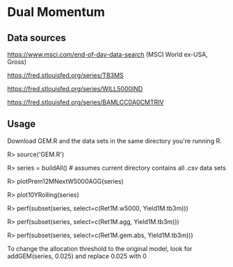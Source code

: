 Dual Momentum
=============

Data sources
------------
https://www.msci.com/end-of-day-data-search (MSCI World ex-USA, Gross)

https://fred.stlouisfed.org/series/TB3MS

https://fred.stlouisfed.org/series/WILL5000IND

https://fred.stlouisfed.org/series/BAMLCC0A0CMTRIV

Usage
-----
Download GEM.R and the data sets in the same directory you're running R.

R> source('GEM.R')

R> series = buildAll() # assumes current directory contains all .csv data sets

R> plotPrem12MNextW5000AGG(series)

R> plot10YRolling(series)

R> perf(subset(series, select=c(Ret1M.w5000, Yield1M.tb3m)))

R> perf(subset(series, select=c(Ret1M.agg, Yield1M.tb3m)))

R> perf(subset(series, select=c(Ret1M.gem.abs, Yield1M.tb3m)))

To change the allocation threshold to the original model, look for addGEM(series, 0.025) and replace 0.025 with 0
